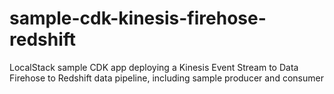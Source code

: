 # sample-cdk-kinesis-firehose-redshift
LocalStack sample CDK app deploying a Kinesis Event Stream to Data Firehose to Redshift data pipeline, including sample producer and consumer
